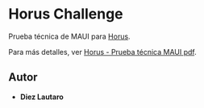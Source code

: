 # Horus Challenge

Prueba técnica de MAUI para [Horus](https://www.horus.com.uy/).

Para más detalles, ver [Horus - Prueba técnica MAUI pdf](Horus%20-%20Prueba%20t%C3%A9cnica%20MAUI.pdf).

## Autor

* **Diez Lautaro** 
